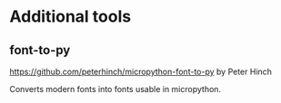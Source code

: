 # Additional tools

## font-to-py

https://github.com/peterhinch/micropython-font-to-py by Peter Hinch

Converts modern fonts into fonts usable in micropython.
